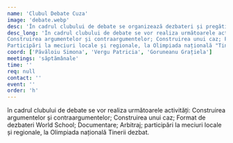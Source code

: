 ```yaml
---
name: 'Clubul Debate Cuza'
image: 'debate.webp'
desc: 'În cadrul clubului de debate se organizează dezbateri și pregătiri pentru participare la competiții și concursuri.'
desc_long: 'În cadrul clubului de debate se vor realiza următoarele activități:
Construirea argumentelor și contraargumentelor; Construirea unui caz; Format de dezbateri World School; Documentare; Arbitraj;
Participări la meciuri locale și regionale, la Olimpiada națională "Tinerii dezbat".'
coord: ['Păvăloiu Simona', 'Vergu Patricia', 'Goruneanu Grațiela']
meetings: 'săptămânale'
time: ''
req: null
contact: ''
event: ''
order: 'h'
---
```


în cadrul clubului de debate se vor
realiza următoarele activități:
Construirea argumentelor și contraargumentelor;
Construirea unui caz;
Format de dezbateri World School;
Documentare;
Arbitraj;
participări la meciuri locale și regionale, la Olimpiada națională Tinerii dezbat.